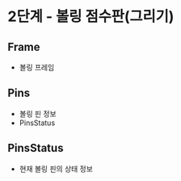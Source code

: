 # 2단계 - 볼링 점수판(그리기)

## Frame

- 볼링 프레임

## Pins

- 볼링 핀 정보
- PinsStatus

## PinsStatus

- 현재 볼링 핀의 상태 정보




